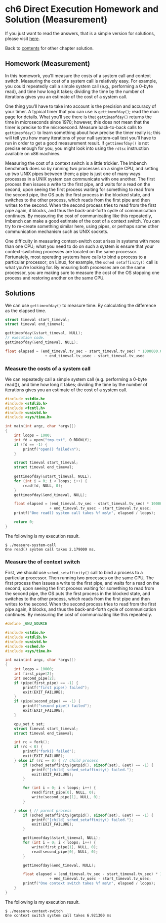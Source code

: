 # ch6 Direct Execution Homework and Solution (Measurement)

If you just want to read the answers, that is a simple version for solutions, please visit [here](../solution.md).

Back to [contents](./README) for other chapter solution.

## Homework (Measurement)

In this homework, you’ll measure the costs of a system call and context switch. Measuring the cost of a system call is relatively easy. For example, you could repeatedly call a simple system call (e.g., performing a 0-byte read), and time how long it takes; dividing the time by the number of iterations gives you an estimate of the cost of a system call.

One thing you’ll have to take into account is the precision and accuracy of your timer. A typical timer that you can use is `gettimeofday()`; read the man page for details. What you’ll see there is that `gettimeofday()` returns the time in microseconds since 1970; however, this does not mean that the timer is precise to the microsecond. Measure back-to-back calls to `gettimeofday()` to learn something about how precise the timer really is; this will tell you how many iterations of your null system-call test you’ll have to run in order to get a good measurement result. If `gettimeofday()` is not precise enough for you, you might look into using the `rdtsc` instruction available on x86 machines.

Measuring the cost of a context switch is a little trickier. The lmbench benchmark does so by running two processes on a single CPU, and setting up two UNIX pipes between them; a pipe is just one of many ways processes in a UNIX system can communicate with one another. The first process then issues a write to the first pipe, and waits for a read on the second; upon seeing the first process waiting for something to read from the second pipe, the OS puts the first process in the blocked state, and switches to the other process, which reads from the first pipe and then writes to the second. When the second process tries to read from the first pipe again, it blocks, and thus the back-and-forth cycle of communication continues. By measuring the cost of communicating like this repeatedly, lmbench can make a good estimate of the cost of a context switch. You can try to re-create something similar here, using pipes, or perhaps some other communication mechanism such as UNIX sockets.

One difficulty in measuring context-switch cost arises in systems with more than one CPU; what you need to do on such a system is ensure that your context-switching processes are located on the same processor. Fortunately, most operating systems have calls to bind a process to a particular processor; on Linux, for example, the `sched setaffinity()` call is what you’re looking for. By ensuring both processes are on the same processor, you are making sure to measure the cost of the OS stopping one process and restoring another on the same CPU.

## Solutions

We can use `gettimeofday()` to measure time. By calculating the difference as the elapsed time. 

```c
struct timeval start_timeval;
struct timeval end_timeval;

gettimeofday(&start_timeval, NULL);
// execution code.
gettimeofday(&end_timeval, NULL);

float elapsed = (end_timeval.tv_sec - start_timeval.tv_sec) * 1000000.0
                  + end_timeval.tv_usec - start_timeval.tv_usec
```

### Measure the costs of a system call

We can repeatedly call a simple system call (e.g. performing a 0-byte read()), and time how long it takes; dividing the time by the number of iterations gives you an estimate of the cost of a system call.

```c
#include <stdio.h>
#include <stdlib.h>
#include <fcntl.h>
#include <unistd.h>
#include <sys/time.h>

int main(int argc, char *argv[])
{
    int loops = 1000;
    int fd = open("tmp.txt", O_RDONLY);
    if (fd == -1) {
        printf("open() failed\n");
    }

    struct timeval start_timeval;
    struct timeval end_timeval;
    
    gettimeofday(&start_timeval, NULL);
    for (int i = 0; i < loops; i++) {
        read(fd, NULL, 0);
    }
    gettimeofday(&end_timeval, NULL);

    float elapsed = (end_timeval.tv_sec - start_timeval.tv_sec) * 1000000.0
                    + end_timeval.tv_usec - start_timeval.tv_usec;
    printf("One read() system call takes %f ms\n", elapsed / loops);

    return 0;
}
```

The following is my execution result.

```console
$ ./measure-system-call
One read() system call takes 2.179000 ms.
```

### Measure the  of context switch

First, we should use `sched_setaffinity()` call to bind a process to a particular processor. Then running two processes on the same CPU, The first process then issues a write to the first pipe, and waits for a read on the second; upon seeing the first process waiting for something to read from the second pipe, the OS puts the first process in the blocked state, and switches to the other process, which reads from the first pipe and then writes to the second. When the second process tries to read from the first pipe again, it blocks, and thus the back-and-forth cycle of communication continues. By measuring the cost of communicating like this repeatedly.

```c
#define _GNU_SOURCE

#include <stdio.h>
#include <stdlib.h>
#include <unistd.h>
#include <sched.h>
#include <sys/time.h>

int main(int argc, char *argv[])
{
    int loops = 10000;
    int first_pipe[2];
    int second_pipe[2];
    if (pipe(first_pipe) == -1) {
        printf("first pipe() failed");
        exit(EXIT_FAILURE);
    }
    if (pipe(second_pipe) == -1) {
        printf("second pipe() failed");
        exit(EXIT_FAILURE);
    }

    cpu_set_t set;
    struct timeval start_timeval;
    struct timeval end_timeval;

    int rc = fork();
    if (rc < 0) {
        printf("fork() failed");
        exit(EXIT_FAILURE);
    } else if (rc == 0) { // child process
        if (sched_setaffinity(getpid(), sizeof(set), &set) == -1) {
            printf("[child] sched_setaffinity() failed.");
            exit(EXIT_FAILURE);
        }

        for (int i = 0; i < loops; i++) {
            read(first_pipe[0], NULL, 0);
            write(second_pipe[1], NULL, 0);
        }

    } else { // parent process
        if (sched_setaffinity(getpid(), sizeof(set), &set) == -1) {
            printf("[child] sched_setaffinity() failed.");
            exit(EXIT_FAILURE);
        }

        gettimeofday(&start_timeval, NULL);
        for (int i = 0; i < loops; i++) {
            write(first_pipe[1], NULL, 0);
            read(second_pipe[0], NULL, 0);
        }

        gettimeofday(&end_timeval, NULL);

        float elapsed = (end_timeval.tv_sec - start_timeval.tv_sec) * 1000000.0
                    + end_timeval.tv_usec - start_timeval.tv_usec;
        printf("One context switch takes %f ms\n", elapsed / loops);
    }
}

```

The following is my execution result.

```console
$ ./measure-context-switch 
One context switch system call takes 6.921300 ms
```
 
